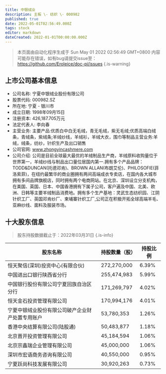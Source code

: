 ```yaml
---
title: 中银绒业
description: 主板 \- 纺织 \- 000982
published: true
date: 2022-05-01T02:56:49.000Z
tags: stock
editor: markdown
dateCreated: 2022-01-01T00:00:00.000Z
---
```


> 本页面由自动化程序生成于 Sun May 01 2022 02:56:49 GMT+0800
> 内容可能存在错误，如有bug请提交issue至：https://github.com/Eroleice/doc-pi/issues
{.is-warning}

## 上市公司基本信息
- 公司名称: 宁夏中银绒业股份有限公司
- 股票代码: 000982.SZ
- 所在地: 宁夏 - 银川市
- 成立日期: 1998年09月15日
- 注册资本: 426,187.705万元
- 法定代表人: 李向春
- 主营业务: 主要产品:优质白中白无毛绒，青无毛绒，紫无毛绒;优质高端白绒条，青绒条，紫绒条;羊绒纱线，羊绒衫，羊绒大衣，围巾等制品主营业务:羊绒，绒条，纺纱，针织生产及出口销售
- 公司官网: www.zhongyincashmere.com
- 公司介绍: 公司是目前全球最大最优的羊绒制品生产商，羊绒原料收购量位于世界第一，羊绒纱线与制品出口量位居国内第一.拥有多个产品品牌：TODD&DUNCAN(托德邓肯)、BROWN ALLAN(布朗艾伦)、PHILOSOFIE(菲洛索菲)，在纽约最繁华的商业圈拥有两间高端成衣专卖店，在国内各大城市拥有多间品牌旗舰店，同时拥有两个电商网站。在北京、深圳设立分支机构，在美国、英国、日本、中国香港拥有下属子公司，客户遍及中国、北美、欧洲、日韩等主要羊绒制品消费地。拥有多个生产基地：灵武生态纺织园、江阴针织工厂、英国邓肯纱厂、柬埔寨针织工厂,公司正在积极开拓全球高端羊毛、亚麻纱线、面料及服装市场。


## 十大股东信息
> 股东持股数据截止于：2022年03月31日
{.is-info}

| 股东名称 | 持股数量（股） | 持股比例 |
| --- | --- | --- |
| 恒天聚信(深圳)投资中心(有限合伙) | 272,270,000 | 6.39% |
| 中国进出口银行陕西省分行 | 255,474,983 | 5.99% |
| 中国银行股份有限公司宁夏回族自治区分行 | 171,269,797 | 4.02% |
| 恒天金石投资管理有限公司 | 170,994,176 | 4.01% |
| 宁夏中银绒业股份有限公司破产企业财产处置专用账户 | 53,780,353 | 1.26% |
| 香港中央结算有限公司(陆股通) | 50,483,877 | 1.18% |
| 北京晋开投资管理有限公司 | 45,184,594 | 1.06% |
| 北京宗鑫瑞企业管理有限公司 | 45,000,000 | 1.06% |
| 深圳市宏语商务咨询有限公司 | 40,550,000 | 0.95% |
| 宁夏跃尚科技发展有限公司 | 30,920,263 | 0.73% |





